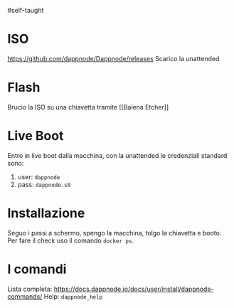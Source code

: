 #self-taught 
# ISO
https://github.com/dappnode/Dappnode/releases
Scarico la unattended
# Flash
Brucio la ISO su una chiavetta tramite [[Balena Etcher]] 
# Live Boot
Entro in live boot dalla macchina, con la unattended le credenziali standard sono:
1. user: `dappnode`
2. pass: `dappnode.s0`
# Installazione
Seguo i passi a schermo, spengo la macchina, tolgo la chiavetta e booto.
Per fare il check uso il comando `docker ps`.
# I comandi
Lista completa: https://docs.dappnode.io/docs/user/install/dappnode-commands/
Help: `dappnode_help` 